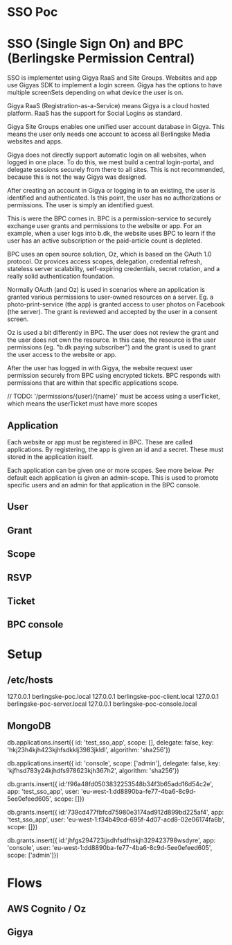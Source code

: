 # SSO Poc

# SSO (Single Sign On) and BPC (Berlingske Permission Central)

SSO is implementet using Gigya RaaS and Site Groups. Websites and app use Gigyas SDK to implement a login screen. Gigya has the options to have multiple screenSets depending on what device the user is on.

Gigya RaaS (Registration-as-a-Service) means Gigya is a cloud hosted platform. RaaS has the support for Social Logins as standard.

Gigya Site Groups enables one unified user account database in Gigya. This means the user only needs one account to access all Berlingske Media websites and apps.

Gigya does not directly support automatic login on all websites, when logged in one place. To do this, we mest build a central login-portal, and delegate sessions securely from there to all sites. This is not recommended, because this is not the way Gigya was designed.

After creating an account in Gigya or logging in to an existing, the user is identified and authenticated. Is this point, the user has no authorizations or permissions. The user is simply an identified guest.

This is were the BPC comes in. BPC is a permission-service to securely exchange user grants and permissions to the website or app. For an example, when a user logs into b.dk, the website uses BPC to learn if the user has an active subscription or the paid-article count is depleted.

BPC uses an open source solution, Oz, which is based on the OAuth 1.0 protocol. Oz provices access scopes, delegation, credential refresh, stateless server scalability, self-expiring credentials, secret rotation, and a really solid authentication foundation.

Normally OAuth (and Oz) is used in scenarios where an application is granted various permissions to user-owned resources on a server. Eg. a photo-print-service (the app) is granted access to user photos on Facebook (the server). The grant is reviewed and accepted by the user in a consent screen.

Oz is used a bit differently in BPC. The user does not review the grant and the user does not own the resource. In this case, the resource is the user permissions (eg. "b.dk paying subscriber") and the grant is used to grant the user access to the website or app.

After the user has logged in with Gigya, the website request user permission securely from BPC using encrypted tickets. BPC responds with permissions that are within that specific applications scope.

// TODO: '/permissions/{user}/{name}' must be access using a userTicket, which means the userTicket must have more scopes

## Application

Each website or app must be registered in BPC. These are called applications. By registering, the app is given an id and a secret. These must stored in the application itself.

Each application can be given one or more scopes. See more below.
Per default each application is given an admin-scope. This is used to promote specific users and an admin for that application in the BPC console.

## User

## Grant

## Scope

## RSVP

## Ticket

## BPC console


# Setup

## /etc/hosts

127.0.0.1       berlingske-poc.local
127.0.0.1       berlingske-poc-client.local
127.0.0.1       berlingske-poc-server.local
127.0.0.1       berlingske-poc-console.local

## MongoDB


db.applications.insert({
  id: 'test_sso_app',
  scope: [],
  delegate: false,
  key: 'hkj23h4kjh423kjhfsdkklj3983jkldl',
  algorithm: 'sha256'})

db.applications.insert({
  id: 'console',
  scope: ['admin'],
  delegate: false,
  key: 'kjfhsd783y24kjhdfs978623kjh367h2',
  algorithm: 'sha256'})

db.grants.insert({
  id:'f96a48fd0503832253548b34f3b65add16d54c2e',
  app: 'test_sso_app',
  user: 'eu-west-1:dd8890ba-fe77-4ba6-8c9d-5ee0efeed605',
  scope: []})

db.grants.insert({
  id:'739cd477fbfcd75980e3174ad912d899bd225af4',
  app: 'test_sso_app',
  user: 'eu-west-1:f34b49cd-695f-4d07-acd8-02e06174fa6b',
  scope: []})

db.grants.insert({
  id:'jhfgs294723ijsdhfsdfhskjh329423798wsdyre',
  app: 'console',
  user: 'eu-west-1:dd8890ba-fe77-4ba6-8c9d-5ee0efeed605',
  scope: ['admin']})


# Flows


## AWS Cognito / Oz


## Gigya
